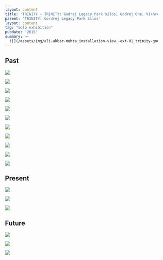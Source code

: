 ```yaml
---
layout: content
title: 'TRINITY ~ TRINITY: Godrej Legacy Park silos, Godrej One, Vikhroli, 2015'
parent: 'TRINITY: Gordrej Legacy Park Silos'
layout: content
tag: "solo exhibition"
pubdate: '2015'
summary: >-
  ![](/assets/img/ali-akbar-mehta_installation-view_-ext-01_trinity-godrej_2015.jpg)
---
```

## Past

![](/assets/img/ali-akbar-mehta_installation-view_-past-01_trinity-godrej_2015.jpg)

![](/assets/img/ali-akbar-mehta_installation-view_-past-02_trinity-godrej_2015.jpg)

![](/assets/img/ali-akbar-mehta_installation-view_-past-10_trinity-godrej_2015.jpg)

![](/assets/img/ali-akbar-mehta_installation-view_-past-05_trinity-godrej_2015.jpg)

![](/assets/img/ali-akbar-mehta_installation-view_-past-07_trinity-godrej_2015.jpg)

![](/assets/img/ali-akbar-mehta_installation-view_-past-09_trinity-godrej_2015.jpg)

![](/assets/img/ali-akbar-mehta_installation-view_-past-11_trinity-godrej_2015.jpg)

![](/assets/img/ali-akbar-mehta_installation-view_-past-04_trinity-godrej_2015.jpg)

![](/assets/img/ali-akbar-mehta_installation-view_-past-03_trinity-godrej_2015.jpg)

![](/assets/img/ali-akbar-mehta_installation-view_-past-12_trinity-godrej_2015.jpg)

![](/assets/img/ali-akbar-mehta_installation-view_-past-13_trinity-godrej_2015.jpg)

## Present

![](/assets/img/ali-akbar-mehta_installation-view_-present-01_trinity-godrej_2015.jpg)

![](/assets/img/ali-akbar-mehta_installation-view_-present-04_trinity-godrej_2015.jpg)

![](/assets/img/ali-akbar-mehta_installation-view_-present-05_trinity-godrej_2015.jpg)

## Future

![](/assets/img/ali-akbar-mehta_installation-view_-future-01_trinity-godrej_2015.jpg)

![](/assets/img/ali-akbar-mehta_installation-view_-future-02_trinity-godrej_2015.jpg)

![](/assets/img/ali-akbar-mehta_installation-view_-ext-03_trinity-godrej_2015.jpg)

